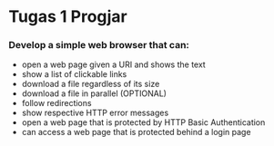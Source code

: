 # Tugas 1 Progjar

### Develop a simple web browser that can:
- open a web page given a URI and shows the text
- show a list of clickable links
- download a file regardless of its size
- download a file in parallel (OPTIONAL)
- follow redirections
- show respective HTTP error messages
- open a web page that is protected by HTTP Basic Authentication
- can access a web page that is protected behind a login page
